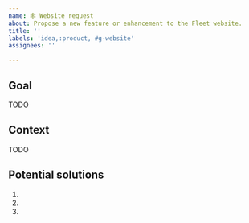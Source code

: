 ```yaml
---
name: 🕸️ Website request
about: Propose a new feature or enhancement to the Fleet website.
title: ''
labels: 'idea,:product, #g-website'
assignees: ''

---
```


## Goal

TODO
<!-- Describe the desired outcome -->

## Context

TODO
<!--
Please provide as much context as you can about your use case and motivations.
- How might this have a positive affect on vistors to the Fleet website?
- What is the reason for making this change?
- If this is a change to an existing page on the website, what is the current behavior? Why
-->

## Potential solutions

<!-- You can leave this blank, or propose a solution. You can also attach any screenshots or other visuals that might help convey your meaning. -->

1. 
2. 
3. 
